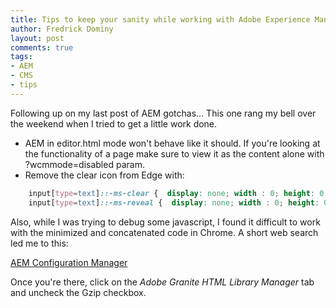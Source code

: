 ```yaml
---
title: Tips to keep your sanity while working with Adobe Experience Manager (AEM)
author: Fredrick Dominy
layout: post
comments: true
tags:
- AEM
- CMS
- tips
---
```


Following up on my last post of AEM gotchas... This one rang my bell over the weekend when I tried to get a little work done. 

* AEM in editor.html mode won't behave like it should. If you're looking at the functionality of a page make sure to view it as the content alone with ?wcmmode=disabled param.
* Remove the clear icon from Edge with:

```css
    input[type=text]::-ms-clear {  display: none; width : 0; height: 0; }
    input[type=text]::-ms-reveal {  display: none; width : 0; height: 0; }
```

Also, while I was trying to debug some javascript, I found it difficult to work with the minimized and concatenated code in Chrome. A short web search led me to this:

[AEM Configuration Manager](http://localhost:4502/system/console/configMgr)

Once you're there, click on the *Adobe Granite HTML Library Manager* tab and uncheck the Gzip checkbox.